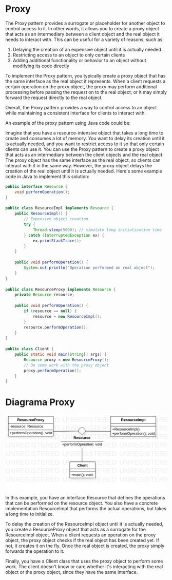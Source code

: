 # Proxy

The Proxy pattern provides a surrogate or placeholder for another object to control access to it. In other words, it allows you to create a proxy object that acts as an intermediary between a client object and the real object it needs to interact with. This can be useful for a variety of reasons, such as:

1. Delaying the creation of an expensive object until it is actually needed
2. Restricting access to an object to only certain clients
3. Adding additional functionality or behavior to an object without modifying its code directly

To implement the Proxy pattern, you typically create a proxy object that has the same interface as the real object it represents. When a client requests a certain operation on the proxy object, the proxy may perform additional processing before passing the request on to the real object, or it may simply forward the request directly to the real object.

Overall, the Proxy pattern provides a way to control access to an object while maintaining a consistent interface for clients to interact with.

An example of the proxy pattern using Java code could be:

Imagine that you have a resource-intensive object that takes a long time to create and consumes a lot of memory. You want to delay its creation until it is actually needed, and you want to restrict access to it so that only certain clients can use it. You can use the Proxy pattern to create a proxy object that acts as an intermediary between the client objects and the real object. The proxy object has the same interface as the real object, so clients can interact with it in the same way. However, the proxy object delays the creation of the real object until it is actually needed. Here's some example code in Java to implement this solution:

```java 
public interface Resource {
    void performOperation();
}

public class ResourceImpl implements Resource {
    public ResourceImpl() {
        // Expensive object creation
        try {
            Thread.sleep(5000); // simulate long initialization time
        } catch (InterruptedException ex) {
            ex.printStackTrace();
        }
    }

    public void performOperation() {
        System.out.println("Operation performed on real object");
    }
}

public class ResourceProxy implements Resource {
    private Resource resource;

    public void performOperation() {
        if (resource == null) {
            resource = new ResourceImpl();
        }
        resource.performOperation();
    }
}

public class Client {
    public static void main(String[] args) {
        Resource proxy = new ResourceProxy();
        // Do some work with the proxy object
        proxy.performOperation();
    }
}
```

# Diagrama Proxy

![Diagrama Proxy](DiagramaProxyPattern.png)

In this example, you have an interface Resource that defines the operations that can be performed on the resource object. You also have a concrete implementation ResourceImpl that performs the actual operations, but takes a long time to initialize.

To delay the creation of the ResourceImpl object until it is actually needed, you create a ResourceProxy object that acts as a surrogate for the ResourceImpl object. When a client requests an operation on the proxy object, the proxy object checks if the real object has been created yet. If not, it creates it on the fly. Once the real object is created, the proxy simply forwards the operation to it.

Finally, you have a Client class that uses the proxy object to perform some work. The client doesn't know or care whether it's interacting with the real object or the proxy object, since they have the same interface.
